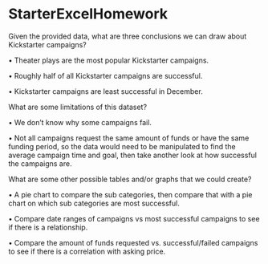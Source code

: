 # StarterExcelHomework

Given the provided data, what are three conclusions we can draw about Kickstarter campaigns?

•	Theater plays are the most popular Kickstarter campaigns.

•	Roughly half of all Kickstarter campaigns are successful.

•	Kickstarter campaigns are least successful in December.

What are some limitations of this dataset?

•	We don’t know why some campaigns fail.

•	Not all campaigns request the same amount of funds or have the same funding period, so the data would need to be manipulated to find the average campaign time and goal, then take another look at how successful the campaigns are.

What are some other possible tables and/or graphs that we could create?

•	A pie chart to compare the sub categories, then compare that with a pie chart on which sub categories are most successful.

•	Compare date ranges of campaigns vs most successful campaigns to see if there is a relationship.

•	Compare the amount of funds requested vs. successful/failed campaigns to see if there is a correlation with asking price.
